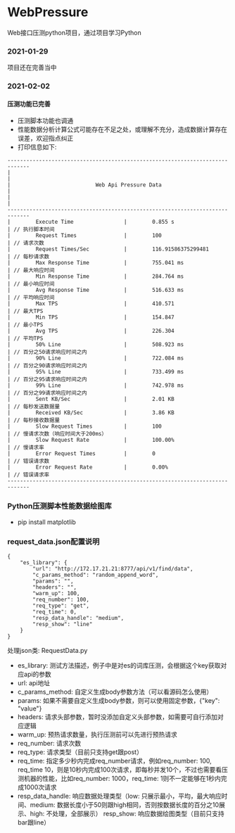 # WebPressure
Web接口压测python项目，通过项目学习Python

### 2021-01-29
项目还在完善当中

### 2021-02-02
#### 压测功能已完善
* 压测脚本功能也调通
* 性能数据分析计算公式可能存在不足之处，或理解不充分，造成数据计算存在误差，欢迎指点纠正
* 打印信息如下:
```
-----------------------------------------------------------------------------
|                                                                           |
|                           Web Api Pressure Data                           |
|                                                                           |
-----------------------------------------------------------------------------
|        Execute Time                |        0.855 s                       | // 执行脚本时间
|        Request Times               |        100                           | // 请求次数
|        Request Times/Sec           |        116.91586375299481            | // 每秒请求数
|        Max Response Time           |        755.041 ms                    | // 最大响应时间
|        Min Response Time           |        284.764 ms                    | // 最小响应时间
|        Avg Response Time           |        516.633 ms                    | // 平均响应时间
|        Max TPS                     |        410.571                       | // 最大TPS
|        Min TPS                     |        154.847                       | // 最小TPS
|        Avg TPS                     |        226.304                       | // 平均TPS
|        50% Line                    |        508.923 ms                    | // 百分之50请求响应时间之内
|        90% Line                    |        722.084 ms                    | // 百分之90请求响应时间之内
|        95% Line                    |        733.499 ms                    | // 百分之95请求响应时间之内
|        99% Line                    |        742.978 ms                    | // 百分之99请求响应时间之内
|        Sent KB/Sec                 |        2.01 KB                       | // 每秒发送数据量
|        Received KB/Sec             |        3.86 KB                       | // 每秒接收数据量
|        Slow Request Times          |        100                           | // 慢请求次数（响应时间大于200ms）
|        Slow Request Rate           |        100.00%                       | // 慢请求率
|        Error Request Times         |        0                             | // 错误请求数
|        Error Request Rate          |        0.00%                         | // 错误请求率
-----------------------------------------------------------------------------
```

### Python压测脚本性能数据绘图库
* pip install matplotlib

### request_data.json配置说明
```
{
    "es_library": {
        "url": "http://172.17.21.21:8777/api/v1/find/data",
        "c_params_method": "random_append_word",
        "params": "",
        "headers": "",
        "warm_up": 100,
        "req_number": 100,
        "req_type": "get",
        "req_time": 0,
        "resp_data_handle": "medium",
        "resp_show": "line"
    }
}
```
处理json类: RequestData.py
* es_library: 测试方法描述，例子中是对es的词库压测，会根据这个key获取对应api的参数
* url: api地址
* c_params_method: 自定义生成body参数方法（可以看源码怎么使用）
* params: 如果不需要自定义生成body参数，则可以使用固定参数，{"key": "value"}
* headers: 请求头部参数，暂时没添加自定义头部参数，如需要可自行添加对应逻辑
* warm_up: 预热请求数量，执行压测前可以先进行预热请求
* req_number: 请求次数
* req_type: 请求类型（目前只支持get跟post）
* req_time: 指定多少秒内完成req_number请求，例如req_number: 100, req_time 10，则是10秒内完成100次请求，即每秒并发10个，不过也需要看压测机器的性能，比如req_number: 1000，req_time: 1则不一定能够在1秒内完成1000次请求
* resp_data_handle: 响应数据处理类型（low: 只展示最小，平均，最大响应时间、medium: 数据长度小于50则跟high相同，否则按数据长度的百分之10展示、high: 不处理，全部展示）
resp_show: 响应数据绘图类型（目前只支持bar跟line）
